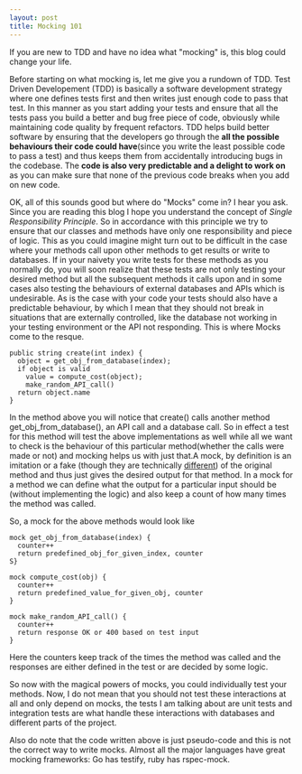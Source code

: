 ```yaml
---
layout: post
title: Mocking 101 
---
```

<div class='message'>
If you are new to TDD and have no idea what "mocking" is, this blog could change your life.
</div>

Before starting on what mocking is, let me give you a rundown of TDD.
Test Driven Developement (TDD) is basically a software development
strategy where one defines tests first and then writes just enough code
to pass that test. In this manner as you start adding your tests and
ensure that all the tests pass you build a better and bug free piece of
code, obviously while maintaining code quality by frequent refactors.
TDD helps build better software by ensuring that the developers go
through the **all the possible behaviours their code could have**(since you
write the least possible code to pass a test) and thus keeps them from
accidentally introducing bugs in the codebase. The **code is also very
predictable and a delight to work on** as you can make sure that none of
the previous code breaks when you add on new code.


OK, all of this sounds good but where do "Mocks" come in? I hear you
ask. Since you are reading this blog I hope you understand the concept
of *Single Responsibility Principle*. So in accordance with this
principle we try to ensure that our classes and methods have only one
responsibility and piece of logic. This as you could imagine might turn
out to be difficult in the case where your methods call upon other
methods to get results or write to databases. If in your naivety you
write tests for these methods as you normally do, you will soon realize
that these tests are not only testing your desired method but all the
subsequent methods it calls upon and in some cases also testing the
behaviours of external databases and APIs which is undesirable. As is
the case with your code your tests should also have a predictable
behaviour, by which I mean that they should not break in situations
that are externally controlled, like the database not working in your
testing environment or the API not responding. This is where Mocks come
to the resque.

```
public string create(int index) {
  object = get_obj_from_database(index);
  if object is valid
    value = compute_cost(object);
    make_random_API_call()
  return object.name
}
```
In the method above you will notice that create() calls another method
get_obj_from_database(), an API call and a database call. So in effect a
test for this method will test the above implementations as well while
all we want to check is the behaviour of this particular method(whether
the calls were made or not) and mocking helps us with just that.A mock,
by definition is an imitation or a fake (though they are technically [different](https://martinfowler.com/articles/mocksArentStubs.html)) of the original method and thus just gives the desired output for that method. In a mock for a method we can define what the output for a particular input
should be (without implementing the logic) and also keep a count of how
many times the method was called.

So, a mock for the above methods would look like

```
mock get_obj_from_database(index) {
  counter++
  return predefined_obj_for_given_index, counter
S}

mock compute_cost(obj) {
  counter++
  return predefined_value_for_given_obj, counter
}

mock make_random_API_call() {
  counter++
  return response OK or 400 based on test input
}
```
Here the counters keep track of the times the method was called and the
responses are either defined in the test or are decided by some logic.

So now with the magical powers of mocks, you could individually test
your methods. Now, I do not mean that you should not test these
interactions at all and only depend on mocks, the tests I am
talking about are unit tests and integration tests are what handle these
interactions with databases and different parts of the project.

Also do note that the code written above is just pseudo-code and this is
not the correct way to write mocks. Almost all the major languages have
great mocking frameworks: Go has testify, ruby has rspec-mock.

